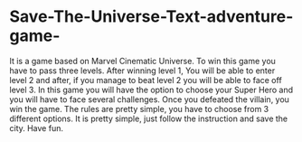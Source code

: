 # Save-The-Universe-Text-adventure-game-
It is a game based on Marvel Cinematic Universe. To win this game you have to pass three levels. After winning level 1, You will be able to enter level 2 and after, if you manage to beat level 2 you will be able to face off level 3. In this game you will have the option to choose your Super Hero and you will have to face several challenges. Once you defeated the villain, you win the game. The rules are pretty simple, you have to choose from 3 different options. It is pretty simple, just follow the instruction and save the city. Have fun.

